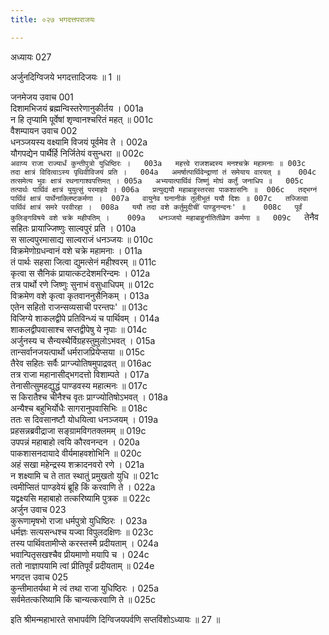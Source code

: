 ```yaml
---
title: ०२७ भगदत्तपराजयः

---
```

अध्यायः 027

अर्जुनदिग्विजये भगदत्तादिजयः ॥ 1 ॥
	
जनमेजय उवाच 	001  
दिशामभिजयं ब्रह्मन्विस्तरेणानुकीर्तय ।	001a  
न हि तृप्यामि पूर्वेषां शृण्वानश्चरितं महत् ॥	001c  
वैशम्पायन उवाच 	002  
धनञ्जयस्य वक्ष्यामि विजयं पूर्वमेव ते ।	002a  
यौगपद्येन पार्थैर्हि निर्जितेयं वसुन्धरा ॥	002c  
`अवाप्य राजा राज्यार्धं कुन्तीपुत्रो युधिष्ठिरः ।	003a  
महत्त्वे राजशब्दस्य मनश्चक्रे महामनाः ॥	003c  
तदा क्षात्रं विदित्वाऽस्य पृथिवीविजयं प्रति ।	004a  
अमर्षात्पार्थिवेन्द्राणां तं समेयाय वारयत् ॥	004c  
तत्समेत्य भुवः क्षात्रं रथनागाश्वपत्तिमत् ।	005a  
अभ्ययात्पार्थिवं जिष्णुं मोघं कर्तुं जनाधिप ॥	005c  
तत्पार्थः पार्थिवं क्षात्रं युयुत्सुं परमाहवे ।	006a  
प्रत्युद्ययौ महाबाहुस्तरसा पाकशासनिः ॥	006c  
तद्भग्नं पार्थिवं क्षात्रं पार्थेनाक्लिष्टकर्मणा ।	007a  
वायुनेव घनानीकं तूलीभूतं ययौ दिशः ॥	007c  
तज्जित्वा पार्थिवं क्षात्रं समरे परवीरहा ।	008a  
ययौ तदा वशे कर्तुमुदीचीं पाण्डुनन्दनः' ॥	008c  
पूर्वं कुलिङ्गविषये वशे चक्रे महीपतिम् ।	009a  
धनञ्जयो महाबाहुर्नातितीव्रेण कर्मणा ॥	009c  
`तेनैव सहितः प्रायाज्जिष्णुः साल्वपुरं प्रति ।	010a  
स साल्वपुरमासाद्य साल्वराजं धनञ्जयः ॥	010c  
विक्रमेणोग्रधन्वानं वशे चक्रे महामनाः ।	011a  
तं पार्थः सहसा जित्वा द्युमत्सेनं महीश्वरम् ॥	011c  
कृत्वा स सैनिकं प्रायात्कटदेशमरिन्दमः ।	012a  
तत्र पार्थो रणे जिष्णुः सुनाभं वसुधाधिपम् ॥	012c  
विक्रमेण वशे कृत्वा कृतवाननुसैनिकम् ।	013a  
एतेन सहितो राजन्सव्यसाची परन्तपः' ॥	013c  
विजिग्ये शाकलद्वीपे प्रतिविन्ध्यं च पार्थिवम् ।	014a  
शाकलद्वीपवासाश्च सप्तद्वीपेषु ये नृपाः ॥	014c  
अर्जुनस्य च सैन्यस्थैर्विग्रहस्तुमुलोऽभवत् ।	015a  
तान्सर्वानजयत्पार्थो धर्मराजप्रियेप्सया ॥	015c  
तैरेव सहितः सर्वैः प्राग्ज्योतिषमुपाद्रवत् ॥	016ac  
तत्र राजा महानासीद्भगदत्तो विशाम्पते ।	017a  
तेनासीत्सुमहद्युद्धं पाण्डवस्य महात्मनः ॥	017c  
स किरातैश्च चीनैश्च वृतः प्राग्ज्योतिषोऽभवत् ।	018a  
अन्यैश्च बहुभिर्योधैः सागरानुपवासिभिः ॥	018c  
ततः स दिवसानष्टौ योधयित्वा धनञ्जयम् ।	019a  
प्रहसन्नब्रवीद्राजा सङ्ग्रामविगतक्लमम् ॥	019c  
उपपन्नं महाबाहो त्वयि कौरवनन्दन ।	020a  
पाकशासनदायादे वीर्यमाहवशोभिनि ॥	020c  
अहं सखा महेन्द्रस्य शक्रादनवरो रणे ।	021a  
न शक्ष्यामि च ते तात स्थातुं प्रमुखतो युधि ॥	021c  
त्वमीप्सितं पाण्डवेयं ब्रूहि किं करवाणि ते ।	022a  
यद्वक्ष्यसि महाबाहो तत्करिष्यामि पुत्रक ॥	022c  
अर्जुन उवाच 	023  
कुरूणामृषभो राजा धर्मपुत्रो युधिष्ठिरः ।	023a  
धर्मज्ञः सत्यसन्धश्च यज्वा विपुलदक्षिणः ॥	023c  
तस्य पार्थिवतामीप्से करस्तस्मै प्रदीयताम् ।	024a  
भवान्पितृसखश्चैव प्रीयमाणो मयापि च ।	024c  
ततो नाज्ञापयामि त्वां प्रीतिपूर्वं प्रदीयताम् ॥	024e  
भगदत्त उवाच 	025  
कुन्तीमातर्यथा मे त्वं तथा राजा युधिष्ठिरः ।	025a  
सर्वमेतत्करिष्यामि किं चान्यत्करवाणि ते ॥ 	025c  

इति श्रीमन्महाभारते सभापर्वणि दिग्विजयपर्वणि सप्तविंशोऽध्यायः ॥ 27 ॥